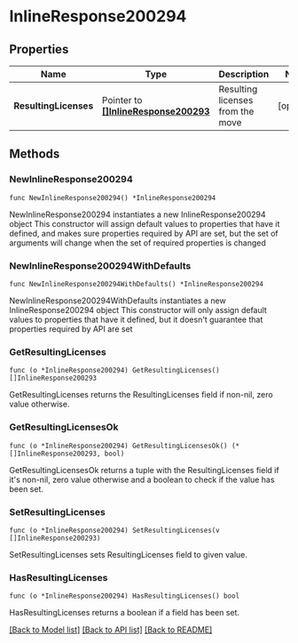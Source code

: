 # InlineResponse200294

## Properties

Name | Type | Description | Notes
------------ | ------------- | ------------- | -------------
**ResultingLicenses** | Pointer to [**[]InlineResponse200293**](InlineResponse200293.md) | Resulting licenses from the move | [optional] 

## Methods

### NewInlineResponse200294

`func NewInlineResponse200294() *InlineResponse200294`

NewInlineResponse200294 instantiates a new InlineResponse200294 object
This constructor will assign default values to properties that have it defined,
and makes sure properties required by API are set, but the set of arguments
will change when the set of required properties is changed

### NewInlineResponse200294WithDefaults

`func NewInlineResponse200294WithDefaults() *InlineResponse200294`

NewInlineResponse200294WithDefaults instantiates a new InlineResponse200294 object
This constructor will only assign default values to properties that have it defined,
but it doesn't guarantee that properties required by API are set

### GetResultingLicenses

`func (o *InlineResponse200294) GetResultingLicenses() []InlineResponse200293`

GetResultingLicenses returns the ResultingLicenses field if non-nil, zero value otherwise.

### GetResultingLicensesOk

`func (o *InlineResponse200294) GetResultingLicensesOk() (*[]InlineResponse200293, bool)`

GetResultingLicensesOk returns a tuple with the ResultingLicenses field if it's non-nil, zero value otherwise
and a boolean to check if the value has been set.

### SetResultingLicenses

`func (o *InlineResponse200294) SetResultingLicenses(v []InlineResponse200293)`

SetResultingLicenses sets ResultingLicenses field to given value.

### HasResultingLicenses

`func (o *InlineResponse200294) HasResultingLicenses() bool`

HasResultingLicenses returns a boolean if a field has been set.


[[Back to Model list]](../README.md#documentation-for-models) [[Back to API list]](../README.md#documentation-for-api-endpoints) [[Back to README]](../README.md)


